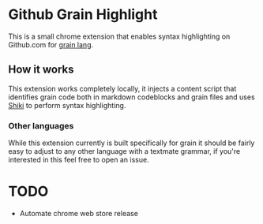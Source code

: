 # Github Grain Highlight
This is a small chrome extension that enables syntax highlighting on Github.com for [grain lang](https://grain-lang.org/).


## How it works
This extension works completely locally, it injects a content script that identifies grain code both in markdown codeblocks and grain files and uses [Shiki](https://shiki.style/) to perform syntax highlighting.

### Other languages
While this extension currently is built specifically for grain it should be fairly easy to adjust to any other language with a textmate grammar, if you're interested in this feel free to open an issue.

# TODO
+ Automate chrome web store release